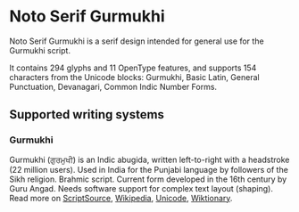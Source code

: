 
# Noto Serif Gurmukhi

Noto Serif Gurmukhi is a serif design intended for general use for the Gurmukhi script.

It contains 294 glyphs and 11 OpenType features, and supports 154 characters from the Unicode blocks: Gurmukhi, Basic Latin, General Punctuation, Devanagari, Common Indic Number Forms.


## Supported writing systems


### Gurmukhi

Gurmukhi (ਗੁਰਮੁਖੀ) is an Indic abugida, written left-to-right with a headstroke (22 million users). Used in India for the Punjabi language by followers of the Sikh religion. Brahmic script. Current form developed in the 16th century by Guru Angad. Needs software support for complex text layout (shaping). Read more on [ScriptSource](https://scriptsource.org/scr/Guru), [Wikipedia](https://en.wikipedia.org/wiki/ISO_15924:Guru), [Unicode](https://www.unicode.org/versions/Unicode13.0.0/ch12.pdf#G668388), [Wiktionary](https://en.wiktionary.org/wiki/Category:Gurmukhi_script).

